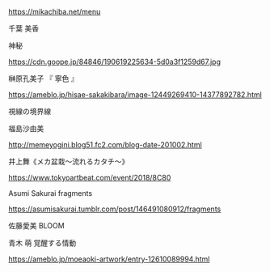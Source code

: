 https://mikachiba.net/menu

千葉 美香

神秘

https://cdn.goope.jp/84846/190619225634-5d0a3f1259d67.jpg


榊原孔美子 『 寧色 』

https://ameblo.jp/hisae-sakakibara/image-12449269410-14377892782.html

視線の境界線

福島沙由美

http://memeyogini.blog51.fc2.com/blog-date-201002.html

井上舞《メカ盆栽～流れるカタチ～》

https://www.tokyoartbeat.com/event/2018/8C80

Asumi Sakurai
fragments

https://asumisakurai.tumblr.com/post/146491080912/fragments

佐藤愛美
BLOOM

青木 萌
覚醒する情動

https://ameblo.jp/moeaoki-artwork/entry-12610089994.html

